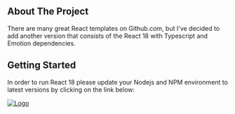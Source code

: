 ## About The Project

There are many great React templates on Github.com, but I've decided to add another version that consists of the React 18 with Typescript and Emotion dependencies.

## Getting Started

In order to run React 18 please update your Nodejs and NPM environment to latest versions by clicking on the link below:

<div align="left">
    <a href="https://nodejs.org/en"><img src="https://nodejs.org/static/images/logo.svg" alt="Logo" width="auto" height="auto" /></a>
</div>

